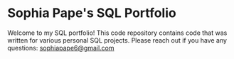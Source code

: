 # Sophia Pape's SQL Portfolio
Welcome to my SQL portfolio! This code repository contains code that was written for various personal SQL projects. Please reach out if you have any questions: sophiapape6@gmail.com

